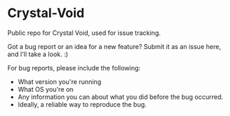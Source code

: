 # Crystal-Void
Public repo for Crystal Void, used for issue tracking.

Got a bug report or an idea for a new feature? Submit it as an issue here, and I'll take a look. :)

For bug reports, please include the following:

* What version you're running
* What OS you're on
* Any information you can about what you did before the bug occurred.
* Ideally, a reliable way to reproduce the bug.
